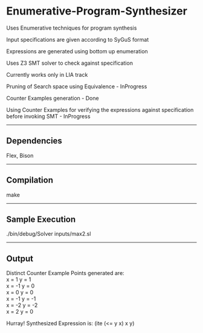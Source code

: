 # Enumerative-Program-Synthesizer

Uses Enumerative techniques for program synthesis

Input specifications are given according to SyGuS format

Expressions are generated using bottom up enumeration

Uses Z3 SMT solver to check against specification

Currently works only in LIA track

Pruning of Search space using Equivalence - InProgress

Counter Examples generation - Done

Using Counter Examples for verifying the expressions against specification before invoking SMT - InProgress

------------
Dependencies
------------
Flex, Bison

-----------
Compilation
-----------
make

----------------
Sample Execution
----------------

./bin/debug/Solver  inputs/max2.sl

------
Output
------

Distinct Counter Example Points generated are: <br />
x = 1 y = 1 <br />
x = -1 y = 0 <br />
x = 0 y = 0 <br />
x = -1 y = -1 <br />
x = -2 y = -2 <br />
x = 2 y = 0 <br />

Hurray! Synthesized Expression is: (ite (<= y x) x y)




